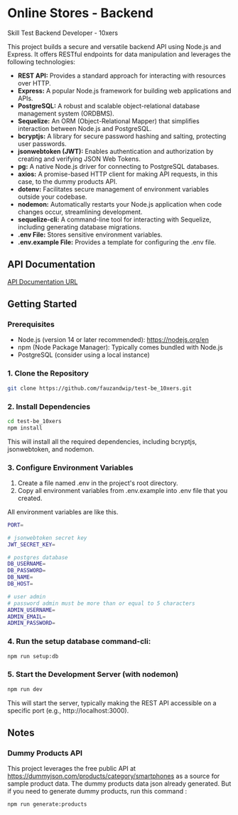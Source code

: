 # Online Stores - Backend

Skill Test Backend Developer - 10xers

This project builds a secure and versatile backend API using Node.js and Express. It offers RESTful endpoints for data manipulation and leverages the following technologies:

- **REST API:** Provides a standard approach for interacting with resources over HTTP.
- **Express:** A popular Node.js framework for building web applications and APIs.
- **PostgreSQL:** A robust and scalable object-relational database management system (ORDBMS).
- **Sequelize:** An ORM (Object-Relational Mapper) that simplifies interaction between Node.js and PostgreSQL.
- **bcryptjs:** A library for secure password hashing and salting, protecting user passwords.
- **jsonwebtoken (JWT):** Enables authentication and authorization by creating and verifying JSON Web Tokens.
- **pg:** A native Node.js driver for connecting to PostgreSQL databases.
- **axios:** A promise-based HTTP client for making API requests, in this case, to the dummy products API.
- **dotenv:** Facilitates secure management of environment variables outside your codebase.
- **nodemon:** Automatically restarts your Node.js application when code changes occur, streamlining development.
- **sequelize-cli:** A command-line tool for interacting with Sequelize, including generating database migrations.
- **.env File:** Stores sensitive environment variables.
- **.env.example File:** Provides a template for configuring the .env file.

## API Documentation

[API Documentation URL](https://documenter.getpostman.com/view/25307672/2sA3JDi64D)

## Getting Started

### Prerequisites

- Node.js (version 14 or later recommended): https://nodejs.org/en
- npm (Node Package Manager): Typically comes bundled with Node.js
- PostgreSQL (consider using a local instance)

### 1. Clone the Repository

```bash
git clone https://github.com/fauzandwip/test-be_10xers.git
```

### 2. Install Dependencies

```bash
cd test-be_10xers
npm install
```

This will install all the required dependencies, including bcryptjs, jsonwebtoken, and nodemon.

### 3. Configure Environment Variables

1. Create a file named .env in the project's root directory.
2. Copy all environment variables from .env.example into .env file that you created.

All environment variables are like this.

```bash
PORT=

# jsonwebtoken secret key
JWT_SECRET_KEY=

# postgres database
DB_USERNAME=
DB_PASSWORD=
DB_NAME=
DB_HOST=

# user admin
# password admin must be more than or equal to 5 characters
ADMIN_USERNAME=
ADMIN_EMAIL=
ADMIN_PASSWORD=
```

### 4. Run the setup database command-cli:

```bash
npm run setup:db
```

### 5. Start the Development Server (with nodemon)

```bash
npm run dev
```

This will start the server, typically making the REST API accessible on a specific port (e.g., http://localhost:3000).

## Notes

### Dummy Products API

This project leverages the free public API at https://dummyjson.com/products/category/smartphones as a source for sample product data. The dummy products data json already generated. But if you need to generate dummy products, run this command :

```bash
npm run generate:products
```
